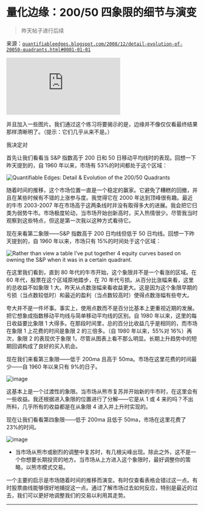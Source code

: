 <!--yml

分类：未分类

日期：2024-05-18 13:32:39

-->

# 量化边缘：200/50 四象限的细节与演变

> 昨天帖子进行后续

来源：[`quantifiableedges.blogspot.com/2008/12/detail-evolution-of-20050-quadrants.html#0001-01-01`](http://quantifiableedges.blogspot.com/2008/12/detail-evolution-of-20050-quadrants.html#0001-01-01)

![yesterday’s post](http://quantifiableedges.blogspot.com/2008/12/where-gains-and-losses-have-been-made.html)

并且加入一些图片。我们通过这个练习将要揭示的是，边缘并不像仅仅看最终结果那样清晰明了。（提示：它们几乎从来不是。）

我决定对

首先让我们看看当 S&P 指数高于 200 日和 50 日移动平均线时的表现。回想一下昨天提到的，自 1960 年以来，市场有 53%的时间都处于这个区域：

![Quantifiable Edges: Detail & Evolution of the 200/50 Quadrants](https://blogger.googleusercontent.com/img/b/R29vZ2xl/AVvXsEhUO7tggKaLvwbcr9gZMNAZ5T6tdw3Su2gbWppzZo5E3l2xLj1HOXQ1YnqxAL4orMkdHYqFAUubfa-PgLlERH32lkmRjXbtgErTQtT5ZHsv4fm17uZGymWiPrSnxgOYydYEt05_LyyuOCs/s1600-h/2008-12-2+above+200+above+50+picture.png)

随着时间的推移，这个市场位置一直是一个稳定的赢家。它避免了糟糕的回撤，并且在某些时候有不错的上涨参与度。我觉得它在 2000 年达到顶峰很有趣。最近的牛市 2003-2007 年在市场高于这两条线时并没有取得多大的进展。我会把它归类为弱势牛市。市场极度轮动，当市场开始创新高时，买入热情很少。尽管我当时观察到这些特点，但这是第一次我以这种方式看待它。

现在来看第二象限——S&P 指数高于 200 日均线但低于 50 日均线。回想一下昨天提到的，自 1960 年以来，市场只有 15%的时间处于这个区域：

![Rather than view a table I’ve put together 4 equity curves based on owning the S&P when it was in a certain quadrant.](https://blogger.googleusercontent.com/img/b/R29vZ2xl/AVvXsEhQ-Xq73R0FGXK6RBmT9KjHPIWkQRTjnvFelBXXfbsudQK4l1DEDlxxx30yJja0fylVMuHDQE29PdOr64dWA1nKITxC0lYOX9jodLCkYe8kPhjOAiJkYk3dB4RJwvv3_m_89vYtwHjivSc/s1600-h/2008-12-2+above+200+below+50+picture.png)

在这里我们看到，直到 80 年代的牛市开始，这个象限并不是一个看涨的区域。在 60 年代，股票在这个区域原地踏步，在 70 年代亏损。从百分比涨幅来看，这里的总收益不如象限 1 大。昨天从点数涨幅来看收益更大。这是因为这个象限早期的亏损（当点数较低时）和最近的盈利（当点数较高时）使得点数涨幅有些夸大。

夸大并不是一件坏事。事实上，使用点数而不是百分比基本上更重视近期的发展。把它想象成指数移动平均线与简单移动平均线的区别。自 1980 年以来，这里的每日收益要比象限 1 大得多。在那段时间里，总的百分比收益几乎是相同的，而市场在象限 1 上花费的时间是象限 2 的三倍多。（自 1980 年以来，55%对 16%）再次，象限 2 的表现优于象限 1，尽管从图表上看不那么明显。长期上升趋势中的短期回调构成了良好的买入机会。

现在我们来看第三象限——低于 200ma 且高于 50ma。市场在这里花费的时间最少——自 1960 年以来只有 9%的日子。

![image](https://blogger.googleusercontent.com/img/b/R29vZ2xl/AVvXsEietINpxSttXiWsgtip7AQu83PB2Crkez31mLrr8AUlA1prJFXcQrIyIHS05rT1ytT2wWk1_JZ7jsjnzWo_kW7K0UCcQfCqRSBM41ok2vg2rfi0_S8hTqOx6Ny0EKVdSD0rVoMAG2SCL8I/s1600-h/2008-12-2+below+200+above+50+picture.png)

这基本上是一个过渡性的象限。当市场从熊市复苏并开始新的牛市时，在这里会有一些收益。我还根据进入象限的位置进行了分解——它是从 1 或 4 来的吗？不出所料，几乎所有的收益都是在从象限 4 进入并上升时实现的。

现在让我们看看第四象限——低于 200ma 且低于 50ma，市场在这里花费了 23%的时间。

![image](https://blogger.googleusercontent.com/img/b/R29vZ2xl/AVvXsEjPSMLeZFm0HfweIz1yvOqFf8Qv1EbZfXJAeXMLktFdSxCTiZq92zKWaRTSvozTyI5Fb-l94wlmVdAiU5vtZ7ypawL9bz7mi69k9RySmt6gl4_ju94w_sIK8FHt3_A0FtkrTOOJz39yJWY/s1600-h/2008-12-2+below+200+below+50+picture.png)

-   当市场从熊市或剧烈的调整中复苏时，有几根尖峰出现。除此之外，这不是一个你想要长期投资的地方。当市场从上方进入这个象限时，最好调整你的策略，以熊市模式交易。

一个主要的启示是市场随着时间的推移而演变。有时仅查看表格会错过这一点。有时股票曲线能够很好地捕捉这一点。通过了解市场过去如何反应，特别是最近的过去，我们可以更好地调整我们的交易以利用其走势。

-------------------------------------------------------------------------------------------
